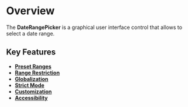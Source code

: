 # Overview

The **DateRangePicker** is a graphical user interface control that allows to select a date range.

## Key Features

* **[Preset Ranges](/daterangepicker/customization/#preset-ranges)**
* **[Range Restriction](/daterangepicker/range-restriction/)**
* **[Globalization](/daterangepicker/globalization/)**
* **[Strict Mode](/daterangepicker/range-restriction/#strict-mode)**
* **[Customization](/daterangepicker/customization/)**
* **[Accessibility](/daterangepicker/accessibility/)**